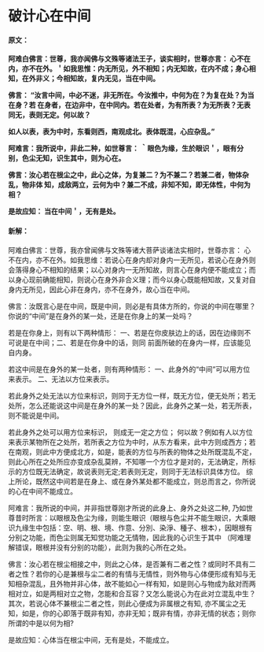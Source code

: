 # 破计心在中间

#### 原文：

**阿难白佛言：世尊，我亦闻佛与文殊等诸法王子，谈实相时，世尊亦言： 心不在内，亦不在外。＇如我思惟：内无所见，外不相知；内无知故，在内不成；身心相知，在外非义；今相知故，复内无见，当在中间。**

**佛言： “汝言中间，中必不迷，非无所在。今汝推中，中何为在？为复在处？为当在身？若
在身者，在边非中，在中同内。若在处者，为有所表？为无所表？无表同无，表则无定。何以故？**

**如人以表，表为中时，东看则西，南观成北。表体既混，心应杂乱。”**

**阿难言：我所说中，非此二种，如世尊言： ｀眼色为缘，生於眼识＇，眼有分别，色尘无知，识生其中，则为心在。**

**佛言：汝心若在根尘之中，此心之体，为复兼二？为不兼二？若兼二者，物体杂乱，物非体
知，成敌两立，云何为中？兼二不成，非知不知，即无体性，中何为相？**

**是故应知： 当在中间＇，无有是处。**

#### 新解：

阿难白佛言：世尊，我亦曾闻佛与文殊等诸大菩萨谈诸法实相时，世尊亦言： 心不在内，亦不在外。如我思维：若说心在身内却对身内一无所见，若说心在身外则会落得身心不相知的结果；以心对身内一无所知故，则言心在身内便不能成立；而以身心现前确能相知，则说心在身外非合义理；而今以身心既能相知故，又复对自身内无所见，因此心非在身内，亦不在身外，故心当在中间。

佛言：汝既言心是在中间，既是中间，则必是有具体方所的，你说的中间在哪里？你说的“中间”是在身外的某一处，还是在你身上的某一处吗？ 

若是在你身上，则有以下两种情形：
一、若是在你皮肤边上的话，因在边缘则不可说是在中间；二、若是在你身中的话，则同
前面所破的在身内一样，应该能见自内身。

若这中间是在身外的某一处者，则有两种情形：
一、此身外的“中间”可以用方位来表示。 二、无法以方位来表示。

若此身外之处无法以方位来标识，则同于无方位一样，既无方位，便无处所；若无处所，怎么还能说这中间是在身外的某一处？因此，此身外之某一处，若无所表，则不能说是中间。

若此身外之处可以用方位来标识， 则成无一定之方位； 何以故？例如有人以方位来表示某物所在之处所，若所表之方位为中时，从东方看来，此中方则成西方；若在南观，则此中方便成北方，如是，能表的方位与所表的物体之处所既混乱不定，则此心所在之处所应亦变成杂乱莫辨，不知哪一个方位才是对的，无法确定，所标示的方位既无法确定，故说表则无定;若表则无定，则同于无法标识具体方位。
综上所论，既然这中间若是在身上、或在身外某处都不能成立，则总而言之，你所说的心在中间不能成立。

阿难言：我所说的中间，并非指世尊刚才所说的此身上、身外之处这二种, 乃如世尊昔时所言：以眼根及色尘为缘，则能生眼识（眼根与色尘并不能生眼识，大乘眼识九缘生中包括：空、明、根、境、作意、分別、染淨、種子、根本），因眼根有分别之功能，而色尘则属无知觉功能之无情物，因此我的心识生于其中 （阿难理解错误，眼根并没有分别的功能），此则为我的心所在之处。

佛言：汝心若在根尘相接之中，则此之心体，是否兼有二者之性？或同时不具有二者之性？若你的心是兼根与尘二者的有情与无情性，则外物与心体便形成有知与无知相杂混乱，且外物并非心体，故不能如心一样有知，如是则心与物成为敌对而两相对立，如是两相对立之物，怎能和合互容？又怎么能说心为在此对立混乱中生？
其次，若说心体不兼根尘二者之性，则此心便成为非属根之有知, 亦不属尘之无知，如是，你的心即落于既非有知，亦非无知；既非有情，亦非无情的状态；则你所谓的中是以何为相?

是故应知：心体当在根尘中间，无有是处，不能成立。
